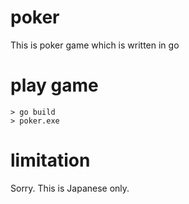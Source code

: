 # poker
This is poker game which is written in go

# play game
```
> go build
> poker.exe
```

# limitation
Sorry. This is Japanese only.
